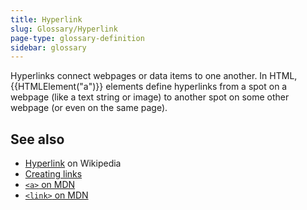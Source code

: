 ```yaml
---
title: Hyperlink
slug: Glossary/Hyperlink
page-type: glossary-definition
sidebar: glossary
---
```


Hyperlinks connect webpages or data items to one another. In HTML, {{HTMLElement("a")}} elements define hyperlinks from a spot on a webpage (like a text string or image) to another spot on some other webpage (or even on the same page).

## See also

- [Hyperlink](https://en.wikipedia.org/wiki/Hyperlink) on Wikipedia
- [Creating links](/en-US/docs/Learn_web_development/Core/Structuring_content/Creating_links)
- [`<a>` on MDN](/en-US/docs/Web/HTML/Reference/Elements/a)
- [`<link>` on MDN](/en-US/docs/Web/HTML/Reference/Elements/link)
